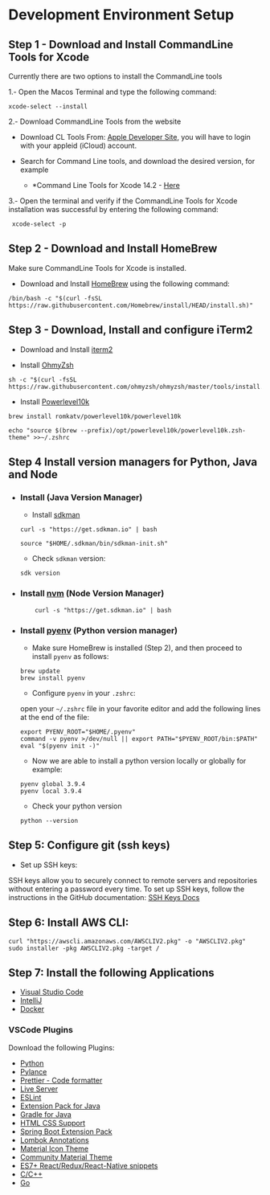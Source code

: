 # Development Environment Setup


## Step 1 -  Download and Install CommandLine Tools for Xcode 


Currently there are two options to install the CommandLine tools

1.- Open the Macos Terminal and type the following command:

```shell
xcode-select --install
```

2.- Download CommandLine Tools from the website

- Download CL Tools From: [Apple Developer Site](https://developer.apple.com/download/all/`), you will have to login with your appleid (iCloud) account.

- Search for Command Line tools, and download the desired version, for example 

    - *Command Line Tools for Xcode 14.2 - [Here](https://download.developer.apple.com/Developer_Tools/Command_Line_Tools_for_Xcode_14.2/Command_Line_Tools_for_Xcode_14.2.dmg)

3.- Open the terminal and verify if the CommandLine Tools for Xcode installation was successful by entering the following command:

```shell
 xcode-select -p
```

## Step 2 - Download and Install HomeBrew

Make sure CommandLine Tools for Xcode is installed.

- Download and Install [HomeBrew](https://brew.sh/) using the following command:


```shell
/bin/bash -c "$(curl -fsSL https://raw.githubusercontent.com/Homebrew/install/HEAD/install.sh)"
```

## Step 3 - Download, Install and configure iTerm2

- Download and Install [iterm2](https://iterm2.com/)

- Install [OhmyZsh](https://ohmyz.sh/)

```shell
sh -c "$(curl -fsSL https://raw.githubusercontent.com/ohmyzsh/ohmyzsh/master/tools/install.sh)"

```


- Install [Powerlevel10k](https://ohmyz.sh/)


```shell
brew install romkatv/powerlevel10k/powerlevel10k

echo "source $(brew --prefix)/opt/powerlevel10k/powerlevel10k.zsh-theme" >>~/.zshrc
```


## Step 4 Install version managers for Python, Java and Node

- ### Install **(Java Version Manager)** 
    - Install [sdkman](https://sdkman.io/) 

    ```shell
    curl -s "https://get.sdkman.io" | bash

    source "$HOME/.sdkman/bin/sdkman-init.sh"
    ```

    - Check `sdkman` version:

    ```shell
    sdk version
    ```

- ### Install [nvm](https://sdkman.io/) **(Node Version Manager)**

    ```shell
        curl -s "https://get.sdkman.io" | bash
    ```

- ### Install [pyenv](https://github.com/pyenv/pyenv) **(Python version manager)**

    - Make sure HomeBrew is installed (Step 2), and then proceed to install `pyenv` as follows:

    ```shell
    brew update
    brew install pyenv
    ```
    - Configure `pyenv` in your `.zshrc`:

    open your `~/.zshrc` file in your favorite editor and add the following lines at the end of the file:

    ```shell
    export PYENV_ROOT="$HOME/.pyenv"
    command -v pyenv >/dev/null || export PATH="$PYENV_ROOT/bin:$PATH"
    eval "$(pyenv init -)"
    ```

    - Now we are able to install a python version locally or globally for example:

    ```shell
    pyenv global 3.9.4
    pyenv local 3.9.4
    ```

    - Check your python version
    ```shell
    python --version
    ```

## Step 5: Configure git (ssh keys)

- Set up SSH keys: 

SSH keys allow you to securely connect to remote servers and repositories without entering a password every time. To set up SSH keys, follow the instructions in the GitHub documentation: [SSH Keys Docs](https://docs.github.com/en/github/authenticating-to-github/generating-a-new-ssh-key-and-adding-it-to-the-ssh-agent)



## Step 6: Install AWS CLI:

```shell
curl "https://awscli.amazonaws.com/AWSCLIV2.pkg" -o "AWSCLIV2.pkg"
sudo installer -pkg AWSCLIV2.pkg -target /
```


## Step 7:  Install the following Applications

- [Visual Studio Code](https://code.visualstudio.com/)
- [IntelliJ](https://www.jetbrains.com/idea/)
- [Docker](https://www.docker.com)


### VSCode Plugins 

Download the following Plugins:

- [Python](https://marketplace.visualstudio.com/items?itemName=ms-python.python)
- [Pylance](https://marketplace.visualstudio.com/items?itemName=ms-python.vscode-pylance)
- [Prettier - Code formatter](https://marketplace.visualstudio.com/items?itemName=esbenp.prettier-vscode)
- [Live Server](https://marketplace.visualstudio.com/items?itemName=ritwickdey.LiveServer)
- [ESLint](https://marketplace.visualstudio.com/items?itemName=dbaeumer.vscode-eslint)
- [Extension Pack for Java](https://marketplace.visualstudio.com/items?itemName=vscjava.vscode-java-pack)
- [Gradle for Java](https://marketplace.visualstudio.com/items?itemName=vscjava.vscode-gradle)
- [HTML CSS Support](https://marketplace.visualstudio.com/items?itemName=ecmel.vscode-html-css)
- [Spring Boot Extension Pack](https://marketplace.visualstudio.com/items?itemName=vscjava.vscode-spring-boot-dashboard)
- [Lombok Annotations](https://marketplace.visualstudio.com/items?itemName=vscjava.vscode-lombok)
- [Material Icon Theme](https://marketplace.visualstudio.com/items?itemName=PKief.material-icon-theme)
- [Community Material Theme](https://marketplace.visualstudio.com/items?itemName=Equinusocio.vsc-community-material-theme)
- [ES7+ React/Redux/React-Native snippets](https://marketplace.visualstudio.com/items?itemName=dsznajder.es7-react-js-snippets)
- [C/C++](https://marketplace.visualstudio.com/items?itemName=ms-vscode.cpptools)
- [Go](https://marketplace.visualstudio.com/items?itemName=golang.Go)



